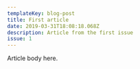 ```yaml
---
templateKey: blog-post
title: First article
date: 2019-03-31T18:08:18.068Z
description: Article from the first issue
issue: 1
---
```

Article body here.
